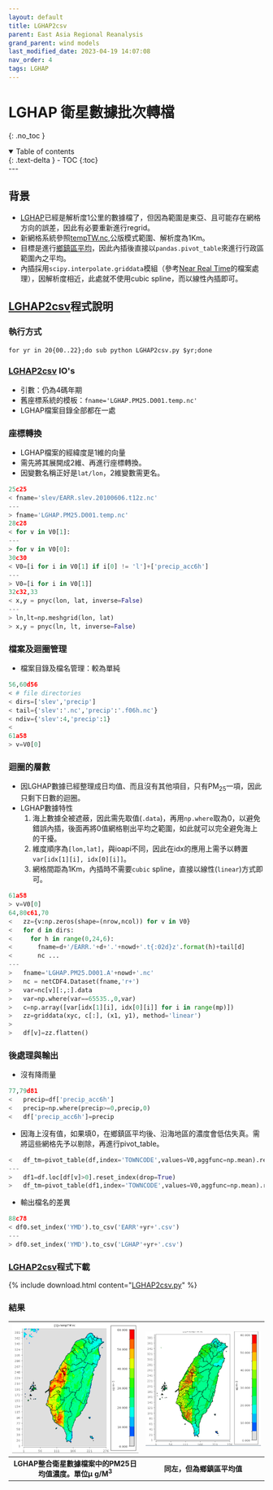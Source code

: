 ```yaml
---
layout: default
title: LGHAP2csv
parent: East Asia Regional Reanalysis
grand_parent: wind models
last_modified_date: 2023-04-19 14:07:08
nav_order: 4
tags: LGHAP
---
```


# LGHAP 衛星數據批次轉檔
{: .no_toc }

<details open markdown="block">
  <summary>
    Table of contents
  </summary>
  {: .text-delta }
- TOC
{:toc}
</details>
---

## 背景

- [LGHAP](../../AQana/RegAQ/LGHAP/LGHAP.md#背景)已經是解析度1公里的數據檔了，但因為範圍是東亞、且可能存在網格方向的誤差，因此有必要重新進行regrid。
- 新網格系統參照[tempTW.nc](../../AQana/GAQuality/NASA_MCD19A2/2.genN_D4T.md#ios),公版模式範圍、解析度為1Km。
- 目標是進行[鄉鎮區平均](../../utilities/GIS/mk_gridLL.md)，因此內插後直接以`pandas.pivot_table`來進行行政區範圍內之平均。
- 內插採用`scipy.interpolate.griddata`模組（參考[Near Real Time](../../AQana/GAQuality/ECMWF_NRT/2.CAMS_NRT.md)的檔案處理），因解析度相近，此處就不使用cubic spline，而以線性內插即可。

## [LGHAP2csv][LGHAP2csv]程式說明

### 執行方式

`for yr in 20{00..22};do sub python LGHAP2csv.py $yr;done`

### [LGHAP2csv][LGHAP2csv] IO's

- 引數：仍為4碼年期
- 舊座標系統的模板：`fname='LGHAP.PM25.D001.temp.nc'`
- LGHAP檔案目錄全部都在一處

### 座標轉換

- LGHAP檔案的經緯度是1維的向量
- 需先將其展開成2維、再進行座標轉換。
- 因變數名稱正好是`lat/lon`，2維變數需更名。

```python
25c25
< fname='slev/EARR.slev.20100606.t12z.nc'
---
> fname='LGHAP.PM25.D001.temp.nc'
28c28
< for v in V0[1]:
---
> for v in V0[0]:
30c30
< V0=[i for i in V0[1] if i[0] != 'l']+['precip_acc6h']
---
> V0=[i for i in V0[1]]
32c32,33
< x,y = pnyc(lon, lat, inverse=False)
---
> ln,lt=np.meshgrid(lon, lat)
> x,y = pnyc(ln, lt, inverse=False)
```

### 檔案及迴圈管理

- 檔案目錄及檔名管理：較為單純

```python
56,60d56
< # file directories
< dirs=['slev','precip']
< tail={'slev':'.nc','precip':'.f06h.nc'}
< ndiv={'slev':4,'precip':1}
<
61a58
> v=V0[0]
```

### 迴圈的層數

- 因LGHAP數據已經整理成日均值、而且沒有其他項目，只有PM<sub>25</sub>一項，因此只剩下日數的迴圈。
- LGHAP數據特性
  1. 海上數據全被遮蔽，因此需先取值(`.data`)，再用`np.where`取為0，以避免錯誤內插，後面再將0值網格剔出平均之範圍，如此就可以完全避免海上的干擾。 
  2. 維度順序為`[lon,lat]`，與ioapi不同，因此在idx的應用上需予以轉置`var[idx[1][i], idx[0][i]]`。
  3. 網格間距為1Km，內插時不需要`cubic` spline，直接以線性(`linear`)方式即可。

```python
61a58
> v=V0[0]
64,80c61,70
<   zz={v:np.zeros(shape=(nrow,ncol)) for v in V0}
<   for d in dirs:
<     for h in range(0,24,6):
<       fname=d+'/EARR.'+d+'.'+nowd+'.t{:02d}z'.format(h)+tail[d]
<       nc ...
---
>   fname='LGHAP.PM25.D001.A'+nowd+'.nc'
>   nc = netCDF4.Dataset(fname,'r+')
>   var=nc[v][:,:].data
>   var=np.where(var==65535.,0,var)
>   c=np.array([var[idx[1][i], idx[0][i]] for i in range(mp)])
>   zz=griddata(xyc, c[:], (x1, y1), method='linear')
>
>   df[v]=zz.flatten()
```

### 後處理與輸出

- 沒有降雨量

```python
77,79d81
<   precip=df['precip_acc6h']
<   precip=np.where(precip>=0,precip,0)
<   df['precip_acc6h']=precip
```

- 因海上沒有值，如果填0，在鄉鎮區平均後、沿海地區的濃度會低估失真。需將這些網格先予以剔除，再進行pivot_table。

```python
<   df_tm=pivot_table(df,index='TOWNCODE',values=V0,aggfunc=np.mean).reset_index()
---
>   df1=df.loc[df[v]>0].reset_index(drop=True)
>   df_tm=pivot_table(df1,index='TOWNCODE',values=V0,aggfunc=np.mean).reset_index()
```

- 輸出檔名的差異

```python
88c78
< df0.set_index('YMD').to_csv('EARR'+yr+'.csv')
---
> df0.set_index('YMD').to_csv('LGHAP'+yr+'.csv')
```

### [LGHAP2csv][LGHAP2csv]程式下載

{% include download.html content="[LGHAP2csv.py][LGHAP2csv]" %}

### 結果

| ![LGHAP_PM25.png](../../assets/images/LGHAP_PM25.PNG) | ![LGHAP_PM25Town.png](../../assets/images/LGHAP_PM25Town.PNG) |
|:-:|:-:|
| <b>LGHAP整合衛星數據檔案中的PM25日均值濃度。單位&mu; g/M<sup>3</sup></b>|  <b>同左，但為鄉鎮區平均值</b>|

[LGHAP2csv]: https://github.com/sinotec2/Focus-on-Air-Quality/blob/main/wind_models/EARR/LGHAP2csv.py "LGHAP2csv.py"